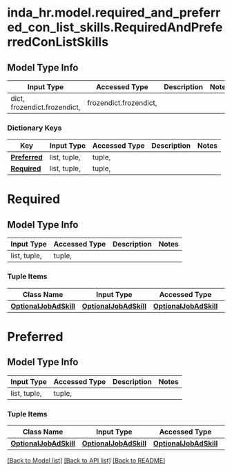 # inda_hr.model.required_and_preferred_con_list_skills.RequiredAndPreferredConListSkills

## Model Type Info
Input Type | Accessed Type | Description | Notes
------------ | ------------- | ------------- | -------------
dict, frozendict.frozendict,  | frozendict.frozendict,  |  | 

### Dictionary Keys
Key | Input Type | Accessed Type | Description | Notes
------------ | ------------- | ------------- | ------------- | -------------
**[Preferred](#Preferred)** | list, tuple,  | tuple,  |  | 
**[Required](#Required)** | list, tuple,  | tuple,  |  | 

# Required

## Model Type Info
Input Type | Accessed Type | Description | Notes
------------ | ------------- | ------------- | -------------
list, tuple,  | tuple,  |  | 

### Tuple Items
Class Name | Input Type | Accessed Type | Description | Notes
------------- | ------------- | ------------- | ------------- | -------------
[**OptionalJobAdSkill**](OptionalJobAdSkill.md) | [**OptionalJobAdSkill**](OptionalJobAdSkill.md) | [**OptionalJobAdSkill**](OptionalJobAdSkill.md) |  | 

# Preferred

## Model Type Info
Input Type | Accessed Type | Description | Notes
------------ | ------------- | ------------- | -------------
list, tuple,  | tuple,  |  | 

### Tuple Items
Class Name | Input Type | Accessed Type | Description | Notes
------------- | ------------- | ------------- | ------------- | -------------
[**OptionalJobAdSkill**](OptionalJobAdSkill.md) | [**OptionalJobAdSkill**](OptionalJobAdSkill.md) | [**OptionalJobAdSkill**](OptionalJobAdSkill.md) |  | 

[[Back to Model list]](../../README.md#documentation-for-models) [[Back to API list]](../../README.md#documentation-for-api-endpoints) [[Back to README]](../../README.md)

